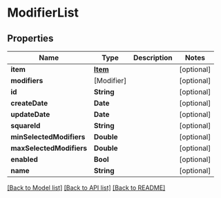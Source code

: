 # ModifierList

## Properties
Name | Type | Description | Notes
------------ | ------------- | ------------- | -------------
**item** | [**Item**](Item.md) |  | [optional] 
**modifiers** | [Modifier] |  | [optional] 
**id** | **String** |  | [optional] 
**createDate** | **Date** |  | [optional] 
**updateDate** | **Date** |  | [optional] 
**squareId** | **String** |  | [optional] 
**minSelectedModifiers** | **Double** |  | [optional] 
**maxSelectedModifiers** | **Double** |  | [optional] 
**enabled** | **Bool** |  | [optional] 
**name** | **String** |  | [optional] 

[[Back to Model list]](../README.md#documentation-for-models) [[Back to API list]](../README.md#documentation-for-api-endpoints) [[Back to README]](../README.md)



